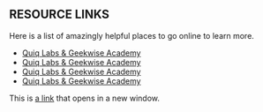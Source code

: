 ## RESOURCE LINKS
Here is a list of amazingly helpful places to go online to learn more.

<ul>
    <li><a href="http://quiqlabs.com" target="_blank">Quiq Labs & Geekwise Academy</a></li>
    <li><a href="http://quiqlabs.com" target="_blank">Quiq Labs & Geekwise Academy</a></li>
    <li><a href="http://quiqlabs.com" target="_blank">Quiq Labs & Geekwise Academy</a></li>
    <li><a href="http://quiqlabs.com" target="_blank">Quiq Labs & Geekwise Academy</a></li>
</ul>

This is <a href="http://example.com" target="_blank">a link</a> that opens in a new window.
